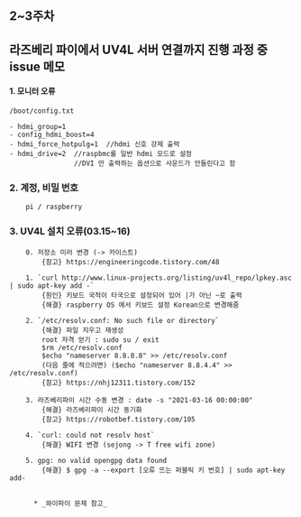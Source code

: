 ## 2~3주차
라즈베리 파이에서 UV4L 서버 연결까지 진행 과정 중 issue 메모
--------

#### 1. 모니터 오류
  `/boot/config.txt`
  
    - hdmi_group=1
    - config_hdmi_boost=4
    - hdmi_force_hotpulg=1  //hdmi 신호 강제 출력
    - hdmi_drive=2  //raspbmc를 일반 hdmi 모드로 설정
                    //DVI 만 출력하는 옵션으로 사운드가 안들린다고 함
                    
 
 ### 2. 계정, 비밀 번호
        pi / raspberry
        
        
 ### 3. UV4L 설치 오류(03.15~16)
        0. 저장소 미러 변경 (-> 카이스트) 
            {참고} https://engineeringcode.tistory.com/48
        
        1. `curl http://www.linux-projects.org/listing/uv4l_repo/lpkey.asc | sudo apt-key add -`
            {원인} 키보드 국적이 타국으로 설정되어 있어 |가 아닌 ~로 출력
            {해결} raspberry OS 에서 키보드 설정 Korean으로 변경해줌
            
        2. `/etc/resolv.conf: No such file or directory`
            {해결} 파일 지우고 재생성
            root 자격 얻기 : sudo su / exit
            $rm /etc/resolv.conf
            $echo "nameserver 8.8.8.8" >> /etc/resolv.conf
            (다음 줄에 적으려면) ($echo "nameserver 8.8.4.4" >> /etc/resolv.conf)
            {참고} https://nhj12311.tistory.com/152
            
        3. 라즈베리파이 시간 수동 변경 : date -s "2021-03-16 00:00:00"
            {해결} 라즈베리파이 시간 동기화
            {참고} https://robotbef.tistory.com/105
            
        4. `curl: could not resolv host`
            {해결} WIFI 변경 (sejong -> T free wifi zone)
            
        5. gpg: no valid opengpg data found
            {해결} $ gpg -a --export [오류 뜨는 퍼블릭 키 번호] | sudo apt-key add-
          
          
          * _와이파이 문제 참고_
  
